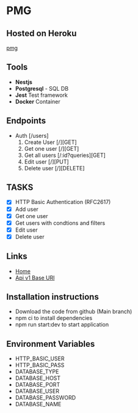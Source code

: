 # PMG
## Hosted on Heroku 
[pmg](https://pmg.herokuapp.com)

## Tools
- **Nestjs**
- **Postgresql** - SQL DB
- **Jest** Test framework
- **Docker** Container
## Endpoints
- Auth [/users]
  1. Create User [/][GET]
  2. Get one user [/][GET]
  3. Get all users [/:id?queries][GET]
  4. Edit user [/][PUT]
  5. Delete user [/][DELETE]
## TASKS
- [x] HTTP Basic Authentication (RFC2617)
- [x] Add user
- [x] Get one user
- [x] Get users with condtions and filters
- [x] Edit user
- [x] Delete user
## Links
- [Home](https://)
- [Api v1 Base URl](https:///api/v1)

## Installation instructions
- Download the code from github (Main branch)
- npm ci to install dependencies
- npm run start:dev to  start application

## Environment Variables
- HTTP_BASIC_USER
- HTTP_BASIC_PASS
- DATABASE_TYPE
- DATABASE_HOST
- DATABASE_PORT
- DATABASE_USER
- DATABASE_PASSWORD
- DATABASE_NAME